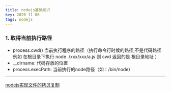 ```yaml
---
title: nodejs基础知识
key: 2020-11-06
tags: nodejs
---
```


### 1. 取得当前执行路径
- process.cwd() 当前执行程序的路径（执行命令行时候的路径,不是代码路径 例如 在根目录下执行 node ./xxx/xxx/a.js 则 cwd 返回的是 根目录地址 ）
- __dirname: 代码存放的位置
- process.execPath: 当前执行的node路径（如：/bin/node）


----

[nodejs实现文件的拷贝复制](https://www.cnblogs.com/coding4/p/7495968.html)  
